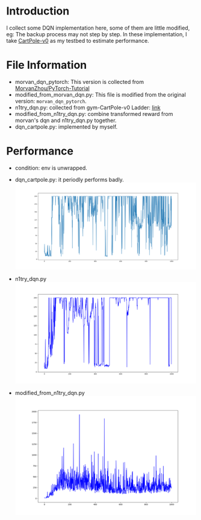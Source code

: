 # Introduction

I collect some DQN implementation here, some of them are little modified, eg: The backup process may not step by step.
In these implementation, I take [CartPole-v0](https://gym.openai.com/envs/CartPole-v0/) as my testbed to estimate performance.

# File Information
- morvan_dqn_pytorch: This version is collected from [MorvanZhou/PyTorch-Tutorial](https://github.com/MorvanZhou/PyTorch-Tutorial/blob/master/tutorial-contents/405_DQN_Reinforcement_learning.py)
- modified_from_morvan_dqn.py: This file is modified from the original version: `morvan_dqn_pytorch`.
- n1try_dqn.py: collected from gym-CartPole-v0 Ladder: [link](https://gym.openai.com/evaluations/eval_EIcM1ZBnQW2LBaFN6FY65g/)
- modified_from_n1try_dqn.py: combine transformed reward from morvan's dqn and n1try_dqn.py together.
- dqn_cartpole.py: implemented by myself.

# Performance
- condition: env is unwrapped.

- dqn_cartpole.py: it periodly performs badly.
![dqb_cartpole](/result_diagram/dqn_cartpole.png)

- n1try_dqn.py
![n1try_dqn](/result_diagram/n1try.png)

- modified_from_n1try_dqn.py
![modified_n1try](/result_diagram/modified_n1try.png)